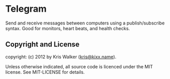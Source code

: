 Telegram
========

Send and receive messages between computers using a publish/subscribe syntax.
Good for monitors, heart beats, and health checks.


## Copyright and License
copyright: (c) 2012 by Kris Walker (kris@kixx.name).

Unless otherwise indicated, all source code is licenced under the MIT license. See MIT-LICENSE for details.

